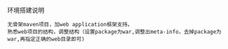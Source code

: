 环境搭建说明

    无骨架maven项目，加web application框架支持。
    熟悉web项目的结构，调整结构（设置package为war,调整出meta-info，去掉package为war,再指定正确的web目录即可)
    